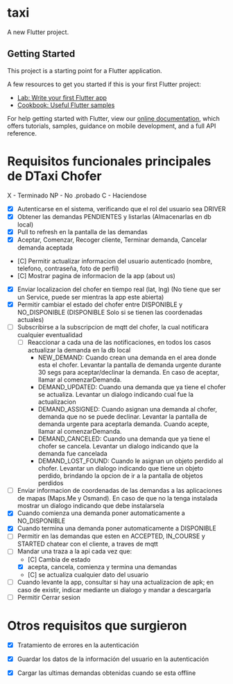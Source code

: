 # taxi

A new Flutter project.

## Getting Started

This project is a starting point for a Flutter application.

A few resources to get you started if this is your first Flutter project:

- [Lab: Write your first Flutter app](https://flutter.dev/docs/get-started/codelab)
- [Cookbook: Useful Flutter samples](https://flutter.dev/docs/cookbook)

For help getting started with Flutter, view our
[online documentation](https://flutter.dev/docs), which offers tutorials,
samples, guidance on mobile development, and a full API reference.

# Requisitos funcionales principales de DTaxi Chofer

X - Terminado
NP - No .probado
C - Haciendose

- [X] Autenticarse en el sistema, verificando que el rol del usuario sea DRIVER
- [X] Obtener las demandas PENDIENTES y listarlas (Almacenarlas en db local)
- [X] Pull to refresh en la pantalla de las demandas
- [X] Aceptar, Comenzar, Recoger cliente, Terminar demanda, Cancelar demanda aceptada
- [C] Permitir actualizar informacion del usuario autenticado (nombre, telefono, contraseña, foto de perfil)
- [C] Mostrar pagina de informacion de la app (about us)
- [X] Enviar localizacion del chofer en tiempo real (lat, lng) (No tiene que ser un Service, puede ser mientras la app este abierta)
- [X] Permitir cambiar el estado del chofer entre DISPONIBLE y NO_DISPONIBLE
    (DISPONIBLE Solo si se tienen las coordenadas actuales)
- [ ] Subscribirse a la subscripcion de mqtt del chofer, la cual notificara cualquier eventualidad
    - [ ] Reaccionar a cada una de las notificaciones, en todos los casos actualizar la demanda en la db local
        - NEW_DEMAND: Cuando crean una demanda en el area donde esta el chofer. Levantar la pantalla de demanda urgente 
            durante 30 segs para aceptar/declinar la demanda. En caso de aceptar, llamar al comenzarDemanda.
        - DEMAND_UPDATED: Cuando una demanda que ya tiene el chofer se actualiza. Levantar un dialogo indicando cual fue
            la actualizacion 
        - DEMAND_ASSIGNED: Cuando asignan una demanda al chofer, demanda que no se puede declinar. Levantar la pantalla de demanda urgente para aceptarla demanda. Cuando acepte, llamar al comenzarDemanda.
        - DEMAND_CANCELED: Cuando una demanda que ya tiene el chofer se cancela. Levantar un dialogo indicando que la demanda fue cancelada 
        - DEMAND_LOST_FOUND: Cuando le asignan un objeto perdido al chofer. Levantar un dialogo indicando que tiene un objeto perdido, brindando la opcion de ir a la pantalla de objetos perdidos
- [ ] Enviar informacion de coordenadas de las demandas a las aplicaciones de mapas (Maps.Me y Osmand). En caso de que no la tenga instalada mostrar 
    un dialogo indicando que debe instalarsela
- [X] Cuando comienza una demanda poner automaticamente a NO_DISPONIBLE
- [X] Cuando termina una demanda poner automaticamente a DISPONIBLE
- [ ] Permitir en las demandas que esten en ACCEPTED, IN_COURSE y STARTED chatear con el cliente, a traves de mqtt
- [ ] Mandar una traza a la api cada vez que:
    - [C] Cambia de estado
    - [X] acepta, cancela, comienza y termina una demandas
    - [C] se actualiza cualquier dato del usuario
- [ ] Cuando levante la app, consultar si hay una actualizacion de apk; en caso de existir, indicar mediante un dialogo y mandar a descargarla
- [ ] Permitir Cerrar sesion

# Otros requisitos que surgieron
- [X] Tratamiento de errores en la autenticación
- [X] Guardar los datos de la información del usuario en la autenticación
- [X] Cargar las ultimas demandas obtenidas cuando se esta offline


